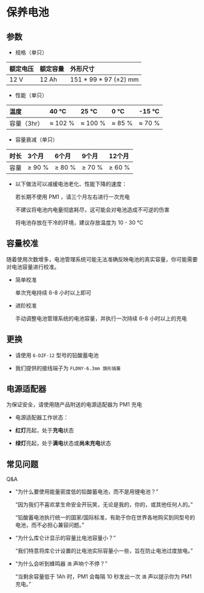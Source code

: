 # 保养电池

## 参数

* 规格（单只）

| 额定电压 | 额定容量  | 外形尺寸               |
| :------ | :------- | :--------------------- |
| 12 V    | 12 Ah    | 151 * 99 * 97 (±2) mm  |
       
* 性能（单只）

| 温度        | 40 ℃   |25 ℃    | 0 ℃   | -15 ℃   | 
| :---------- | :----- | :------ | :----- | :------- |
| 容量（3hr） | ≈ 102 % | ≈ 100 % | ≈ 85 % | ≈ 70 %   |

* 容量衰减（单只）

| 时长     | 3个月   | 6个月   | 9个月   | 12个月    |
| :------  | :------ | :------ | :------ | :------ |
| 容量     | ≥ 90 %  | ≥ 80 % | ≥ 70 %  | ≥ 60 %    |

* 以下做法可以减缓电池老化、性能下降的速度：

  若长期不使用 PM1 ，请三个月左右进行一次充电

  不建议将电池内电量彻底耗尽，这可能会对电池造成不可逆的伤害

  将电池存放在干冷的环境，建议存放温度为 10 - 30 ℃
    
## 容量校准

随着使用次数增多，电池管理系统可能无法准确反映电池的真实容量，你可能需要对电池容量进行校准。

* 简单校准

  单次充电持续 6-8 小时以上即可

* 进阶校准

  手动调整电池管理系统的电池容量，并执行一次持续 6-8 小时以上的充电

## 更换

* 请使用 `6-DZF-12` 型号的铅酸蓄电池

* 我们提供的接线端子为 `FLDNY-6.3mm 旗形插簧` 

## 电源适配器

为保证安全，请使用随产品附送的电源适配器为 PM1 充电

* 电源适配器工作状态：

* **红灯**亮起，处于**充电**状态

* **绿灯**亮起，处于**满电**状态或**尚未充电**状态

## 常见问题

Q&A

* “为什么要使用能量密度低的铅酸蓄电池，而不是用锂电池？”

  “因为我们不喜欢拿生命安全开玩笑，无论是我的，你的，或其他任何人的。”

  “铅酸蓄电池执行统一的国家/国际标准，有助于你在世界各地购买到同型号的电池，而不必担心兼容问题。”

* “为什么库仑计显示的容量比电池容量小？”
  
  “我们特意将库仑计设置的比电池实际容量小一些，旨在防止电池过度放电。”

* “为什么会听到蜂鸣器 `滴` 声响个不停？”

  “当剩余容量低于 1Ah 时，PM1 会每隔 10 秒发出一次 `滴` 声以提示你为 PM1 充电。”
